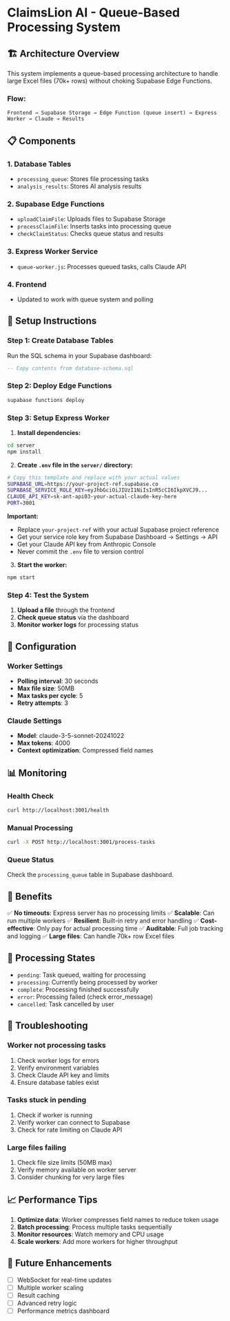 # ClaimsLion AI - Queue-Based Processing System

## 🏗️ Architecture Overview

This system implements a queue-based processing architecture to handle large Excel files (70k+ rows) without choking Supabase Edge Functions.

### **Flow:**
```
Frontend → Supabase Storage → Edge Function (queue insert) → Express Worker → Claude → Results
```

## 📋 Components

### **1. Database Tables**
- `processing_queue`: Stores file processing tasks
- `analysis_results`: Stores AI analysis results

### **2. Supabase Edge Functions**
- `uploadClaimFile`: Uploads files to Supabase Storage
- `processClaimFile`: Inserts tasks into processing queue
- `checkClaimStatus`: Checks queue status and results

### **3. Express Worker Service**
- `queue-worker.js`: Processes queued tasks, calls Claude API

### **4. Frontend**
- Updated to work with queue system and polling

## 🚀 Setup Instructions

### **Step 1: Create Database Tables**

Run the SQL schema in your Supabase dashboard:

```sql
-- Copy contents from database-schema.sql
```

### **Step 2: Deploy Edge Functions**

```bash
supabase functions deploy
```

### **Step 3: Setup Express Worker**

1. **Install dependencies:**
```bash
cd server
npm install
```

2. **Create `.env` file in the `server/` directory:**
```bash
# Copy this template and replace with your actual values
SUPABASE_URL=https://your-project-ref.supabase.co
SUPABASE_SERVICE_ROLE_KEY=eyJhbGciOiJIUzI1NiIsInR5cCI6IkpXVCJ9...
CLAUDE_API_KEY=sk-ant-api03-your-actual-claude-key-here
PORT=3001
```

**Important:** 
- Replace `your-project-ref` with your actual Supabase project reference
- Get your service role key from Supabase Dashboard → Settings → API
- Get your Claude API key from Anthropic Console
- Never commit the `.env` file to version control

3. **Start the worker:**
```bash
npm start
```

### **Step 4: Test the System**

1. **Upload a file** through the frontend
2. **Check queue status** via the dashboard
3. **Monitor worker logs** for processing status

## 🔧 Configuration

### **Worker Settings**
- **Polling interval**: 30 seconds
- **Max file size**: 50MB
- **Max tasks per cycle**: 5
- **Retry attempts**: 3

### **Claude Settings**
- **Model**: claude-3-5-sonnet-20241022
- **Max tokens**: 4000
- **Context optimization**: Compressed field names

## 📊 Monitoring

### **Health Check**
```bash
curl http://localhost:3001/health
```

### **Manual Processing**
```bash
curl -X POST http://localhost:3001/process-tasks
```

### **Queue Status**
Check the `processing_queue` table in Supabase dashboard.

## 🎯 Benefits

✅ **No timeouts**: Express server has no processing limits
✅ **Scalable**: Can run multiple workers
✅ **Resilient**: Built-in retry and error handling
✅ **Cost-effective**: Only pay for actual processing time
✅ **Auditable**: Full job tracking and logging
✅ **Large files**: Can handle 70k+ row Excel files

## 🔄 Processing States

- `pending`: Task queued, waiting for processing
- `processing`: Currently being processed by worker
- `complete`: Processing finished successfully
- `error`: Processing failed (check error_message)
- `cancelled`: Task cancelled by user

## 🚨 Troubleshooting

### **Worker not processing tasks**
1. Check worker logs for errors
2. Verify environment variables
3. Check Claude API key and limits
4. Ensure database tables exist

### **Tasks stuck in pending**
1. Check if worker is running
2. Verify worker can connect to Supabase
3. Check for rate limiting on Claude API

### **Large files failing**
1. Check file size limits (50MB max)
2. Verify memory available on worker server
3. Consider chunking for very large files

## 📈 Performance Tips

1. **Optimize data**: Worker compresses field names to reduce token usage
2. **Batch processing**: Process multiple tasks sequentially
3. **Monitor resources**: Watch memory and CPU usage
4. **Scale workers**: Add more workers for higher throughput

## 🔮 Future Enhancements

- [ ] WebSocket for real-time updates
- [ ] Multiple worker scaling
- [ ] Result caching
- [ ] Advanced retry logic
- [ ] Performance metrics dashboard
